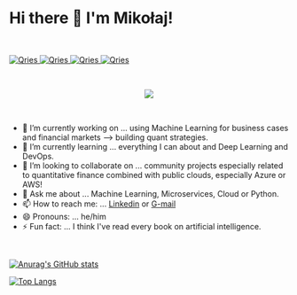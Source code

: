 # Hi there 👋 I'm Mikołaj!

<p>&nbsp;</p>

<a href="https://www.linkedin.com/in/miko%C5%82aj-ma%C5%9Blanka/">
  <img alt="Qries" src="https://img.shields.io/badge/LinkedIn-0077B5?style=for-the-badge&logo=linkedin&logoColor=white">
                         </a>
<!--                          <p>&nbsp;</p> -->
<a href="https://medium.com/@Mikolaj_Maslanka">
  <img alt="Qries" src="https://img.shields.io/badge/Medium-12100E?style=for-the-badge&logo=medium&logoColor=white">
                         </a>
<!--                          <p>&nbsp;</p> -->
<a href="https://stackoverflow.com/users/16108057/mikolaj">
  <img alt="Qries" src="https://img.shields.io/badge/Stack_Overflow-FE7A16?style=for-the-badge&logo=stack-overflow&logoColor=white">
                         </a>
<!--                          <p>&nbsp;</p> -->

<!-- <a href="https://www.buymeacoffee.com/Mikolaj">
  <img alt="Qries" src="https://img.shields.io/badge/Buy_Me_A_Coffee-FFDD00?style=for-the-badge&logo=buy-me-a-coffee&logoColor=black">
                         </a> -->
                         
<a href="https://quantumcomputing.stackexchange.com/users/18996/mikolaj?tab=profile">
  <img alt="Qries" src="https://img.shields.io/badge/StackExchange-%23ffffff.svg?&style=for-the-badge&logo=StackExchange&logoColor=white">
                         </a>

<p>&nbsp;</p>

<p align="center">
  <img src="https://drive.google.com/uc?export=view&id=1HtOHCm7JCRbTrFOUe1lOusl_GarzWIPv " />
</p>

<p>&nbsp;</p>

- 🔭 I’m currently working on ... using Machine Learning for business cases and financial markets --> building quant strategies.
- 🌱 I’m currently learning ... everything I can about and Deep Learning and DevOps.
- 👯 I’m looking to collaborate on ... community projects especially related to quantitative finance combined with public clouds, especially Azure or AWS!
- 💬 Ask me about ... Machine Learning, Microservices, Cloud or Python.
- 📫 How to reach me: ... [Linkedin](www.linkedin.com/in/mikołaj-maślanka) or [G-mail](mikolaj.mslanka@gmail.com)
- 😄 Pronouns: ... he/him
- ⚡ Fun fact: ... I think I've read every book on artificial intelligence.
 
 <p>&nbsp;</p>

[![Anurag's GitHub stats](https://github-readme-stats.vercel.app/api?username=Mikma03&show_icons=true)](https://github.com/anuraghazra/github-readme-stats)

[![Top Langs](https://github-readme-stats.vercel.app/api/top-langs/?username=Mikma03&layout=compact)](https://github.com/anuraghazra/github-readme-stats)


<!-- ###################################################################### -->

<!-- <details>
  <summary>📃 Resume</summary>
  - test  -->

